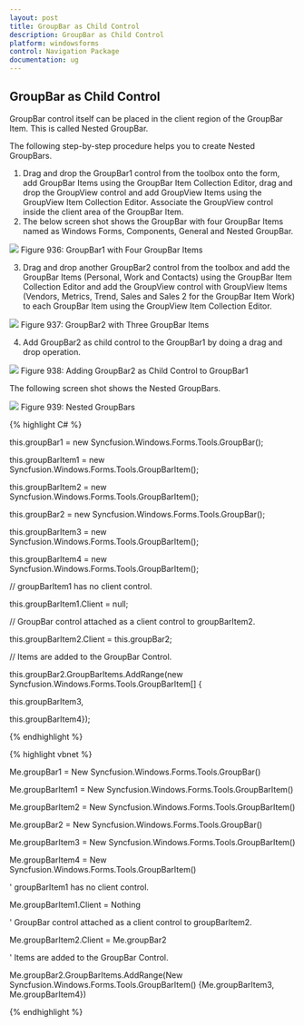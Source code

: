 ```yaml
---
layout: post
title: GroupBar as Child Control
description: GroupBar as Child Control
platform: windowsforms
control: Navigation Package
documentation: ug
---
```

## GroupBar as Child Control

GroupBar control itself can be placed in the client region of the GroupBar Item. This is called Nested GroupBar.

The following step-by-step procedure helps you to create Nested GroupBars.

1. Drag and drop the GroupBar1 control from the toolbox onto the form, add GroupBar Items using the GroupBar Item Collection Editor, drag and drop the GroupView control and add GroupView Items using the GroupView Item Collection Editor. Associate the GroupView control inside the client area of the GroupBar Item.
2. The below screen shot shows the GroupBar with four GroupBar Items named as Windows Forms, Components, General and Nested GroupBar.

 ![](Overview_images/Overview_img25.jpeg) 
Figure 936: GroupBar1 with Four GroupBar Items

3. Drag and drop another GroupBar2 control from the toolbox and add the GroupBar Items (Personal, Work and Contacts) using the GroupBar Item Collection Editor and add the GroupView control with GroupView Items (Vendors, Metrics, Trend, Sales and Sales 2 for the GroupBar Item Work) to each GroupBar Item using the GroupView Item Collection Editor.

 ![](Overview_images/Overview_img26.jpeg) 
Figure 937: GroupBar2 with Three GroupBar Items

4. Add GroupBar2 as child control to the GroupBar1 by doing a drag and drop operation.

 ![](Overview_images/Overview_img27.jpeg) 
Figure 938: Adding GroupBar2 as Child Control to GroupBar1

The following screen shot shows the Nested GroupBars.

 ![](Overview_images/Overview_img28.jpeg) 
Figure 939: Nested GroupBars

{% highlight C# %}  

this.groupBar1 = new Syncfusion.Windows.Forms.Tools.GroupBar();

this.groupBarItem1 = new Syncfusion.Windows.Forms.Tools.GroupBarItem();

this.groupBarItem2 = new Syncfusion.Windows.Forms.Tools.GroupBarItem();

this.groupBar2 = new Syncfusion.Windows.Forms.Tools.GroupBar();

this.groupBarItem3 = new Syncfusion.Windows.Forms.Tools.GroupBarItem();

this.groupBarItem4 = new Syncfusion.Windows.Forms.Tools.GroupBarItem();

// groupBarItem1 has no client control.

this.groupBarItem1.Client = null;


// GroupBar control attached as a client control to groupBarItem2.

this.groupBarItem2.Client = this.groupBar2;



// Items are added to the GroupBar Control.

this.groupBar2.GroupBarItems.AddRange(new Syncfusion.Windows.Forms.Tools.GroupBarItem[] {

this.groupBarItem3,

this.groupBarItem4});

{% endhighlight %}



{% highlight vbnet %} 

Me.groupBar1 = New Syncfusion.Windows.Forms.Tools.GroupBar()

Me.groupBarItem1 = New Syncfusion.Windows.Forms.Tools.GroupBarItem()

Me.groupBarItem2 = New Syncfusion.Windows.Forms.Tools.GroupBarItem()

Me.groupBar2 = New Syncfusion.Windows.Forms.Tools.GroupBar()

Me.groupBarItem3 = New Syncfusion.Windows.Forms.Tools.GroupBarItem()

Me.groupBarItem4 = New Syncfusion.Windows.Forms.Tools.GroupBarItem()

' groupBarItem1 has no client control.

Me.groupBarItem1.Client = Nothing

' GroupBar control attached as a client control to groupBarItem2.

Me.groupBarItem2.Client = Me.groupBar2

' Items are added to the GroupBar Control.

Me.groupBar2.GroupBarItems.AddRange(New Syncfusion.Windows.Forms.Tools.GroupBarItem() {Me.groupBarItem3, Me.groupBarItem4})

{% endhighlight %}